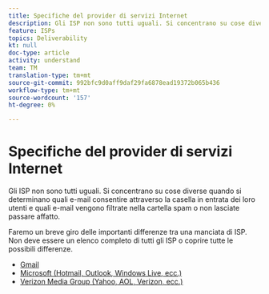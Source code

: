 ```yaml
---
title: Specifiche del provider di servizi Internet
description: Gli ISP non sono tutti uguali. Si concentrano su cose diverse quando si determinano quali e-mail consentire attraverso la casella in entrata dei loro utenti e quali e-mail vengono filtrate nella cartella spam o non lasciate passare affatto. Faremo un breve giro delle importanti differenze tra una manciata di ISP. Non deve essere un elenco completo di tutti gli ISP o coprire tutte le possibili differenze.
feature: ISPs
topics: Deliverability
kt: null
doc-type: article
activity: understand
team: TM
translation-type: tm+mt
source-git-commit: 992bfc9d0aff9daf29fa6878ead19372b065b436
workflow-type: tm+mt
source-wordcount: '157'
ht-degree: 0%

---
```



# Specifiche del provider di servizi Internet

Gli ISP non sono tutti uguali. Si concentrano su cose diverse quando si determinano quali e-mail consentire attraverso la casella in entrata dei loro utenti e quali e-mail vengono filtrate nella cartella spam o non lasciate passare affatto.

Faremo un breve giro delle importanti differenze tra una manciata di ISP. Non deve essere un elenco completo di tutti gli ISP o coprire tutte le possibili differenze.

* [Gmail](./gmail.md)
* [Microsoft (Hotmail, Outlook, Windows Live, ecc.)](./microsoft.md)
* [Verizon Media Group (Yahoo, AOL, Verizon, ecc.)](./verizon-media-group.md)
